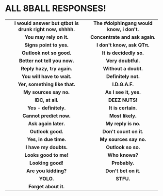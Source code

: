 ALL 8BALL RESPONSES!
====================
| | |
|:---------------------------------------------------:|:---------------------------------------------------:|
|**I would answer but qtbot is drunk right now, shhhh.**|**The #dolphingang would know, i don't.**|
|**You may rely on it.**|**Concentrate and ask again.**|
|**Signs point to yes.**|**I don't know, ask QTπ.**|
|**Outlook not so good.**|**It is decidedly so.**|
|**Better not tell you now.**|**Very doubtful.**|
|**Reply hazy, try again.**|**Without a doubt.**|
|**You will have to wait.**|**Definitely not.**|
|**Yer, something like that.**|**I.D.G.A.F.**|
|**My sources say no.**|**As I see it, yes.**|
|**IDC, at all.**|**DEEZ NUTS!**|
|**Yes - definitely.**|**It is certain.**|
|**Cannot predict now.**|**Most likely.**|
|**Ask again later.**|**My reply is no.**|
|**Outlook good.**|**Don't count on it.**|
|**Yes, in due time.**|**My sources say no.**|
|**I have my doubts.**|**Outlook so so.**|
|**Looks good to me!**|**Who knows?**|
|**Looking good!**|**Probably.**|
|**Are you kidding?**|**Don't bet on it.**|
|**YOLO.**|**STFU.**|
|**Forget about it.**|
